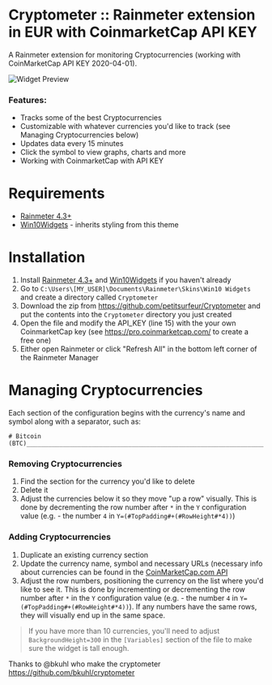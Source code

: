 # Cryptometer :: Rainmeter extension in EUR with CoinmarketCap API KEY

A Rainmeter extension for monitoring Cryptocurrencies (working with CoinMarketCap API KEY 2020-04-01).

![Widget Preview](https://i.ibb.co/k1wvn9y/2020-04-03-21h00-49.png)

### Features:

 * Tracks some of the best Cryptocurrencies
 * Customizable with whatever currencies you'd like to track (see Managing Cryptocurrencies below)
 * Updates data every 15 minutes
 * Click the symbol to view graphs, charts and more
 * Working with CoinmarketCap with API KEY

# Requirements
 * [Rainmeter 4.3+](https://www.rainmeter.net)
 * [Win10Widgets](http://win10widgets.com) - inherits styling from this theme

# Installation

 1. Install [Rainmeter 4.3+](https://www.rainmeter.net) and [Win10Widgets](http://win10widgets.com) if you haven't already
 2. Go to `C:\Users\[MY_USER]\Documents\Rainmeter\Skins\Win10 Widgets` and create a directory called `Cryptometer`
 3. Download the zip from https://github.com/petitsurfeur/Cryptometer and put the contents into the `Cryptometer` directory you just created
 4. Open the file and modify the API_KEY (line 15) with the your own CoinmarketCap key (see https://pro.coinmarketcap.com/ to create a free one)
 4. Either open Rainmeter or click "Refresh All" in the bottom left corner of the Rainmeter Manager
 
# Managing Cryptocurrencies

Each section of the configuration begins with the currency's name and symbol along with a separator, such as:

```
# Bitcoin (BTC)__________________________________________________________________
```
 
### Removing Cryptocurrencies

 1. Find the section for the currency you'd like to delete
 2. Delete it
 3. Adjust the currencies below it so they move "up a row" visually.  This is done by decrementing the row number after `*` in the `Y` configuration value (e.g. - the number `4` in `Y=(#TopPadding#+(#RowHeight#*4))`)

### Adding Cryptocurrencies

 1. Duplicate an existing currency section
 2. Update the currency name, symbol and necessary URLs (necessary info about currencies can be found in the [CoinMarketCap.com API](https://coinmarketcap.com/api/documentation/v1/)
 3. Adjust the row numbers, positioning the currency on the list where you'd like to see it.  This is done by incrementing or decrementing the row number after `*` in the `Y` configuration value (e.g. - the number `4` in `Y=(#TopPadding#+(#RowHeight#*4))`).  If any numbers have the same rows, they will visually end up in the same space.
 
  > If you have more than 10 currencies, you'll need to adjust `BackgroundHeight=300` in the `[Variables]` section of the file to make sure the widget is tall enough.

Thanks to @bkuhl who make the cryptometer https://github.com/bkuhl/cryptometer
